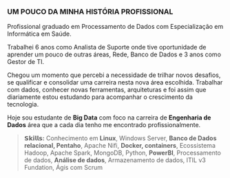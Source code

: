 ###  UM POUCO DA MINHA HISTÓRIA PROFISSIONAL
Profissional graduado em Processamento de Dados com Especialização em Informática em Saúde.

Trabalhei 6 anos como Analista de Suporte onde tive oportunidade de aprender um pouco de outras áreas, Rede, Banco de Dados e 3 anos como Gestor de TI.

Chegou um momento que percebi a necessidade de trilhar novos desafios, se qualificar e consolidar uma carreira nesta nova área escolhida. Trabalhar com dados, conhecer novas ferramentas, arquiteturas e foi assim que diariamente estou estudando para acompanhar  o crescimento da tecnologia.

Hoje sou estudante de **Big Data** com foco na carreira de **Engenharia de Dados** área que a cada dia tenho me encontrado profissionalmente.

> **𝗦𝗸𝗶𝗹𝗹𝘀:**  Conhecimento em **Linux**, Windows Server, **Banco de    Dados relacional, Pentaho**, Apache Nifi, **Docker, containers**, Ecossistema Hadoop, Apache Spark, MongoDB, Python, **PowerBI**, Processamento de dados, **Análise de dados**,  Armazenamento de dados, ITIL v3 Fundation, Ágis com Scrum 
